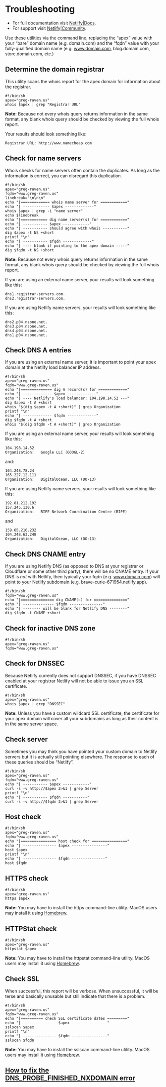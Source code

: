 # Troubleshooting

* For full documentation visit [Netlify|Docs](https://docs.netlify.com).
* For support visit [Netlify|Community](https://community.netlify.com).

Use these utilities via the command line, replacing the “apex” value with your “bare” domain name (e.g. domain.com) and the “fqdn” value with your fully-qualified domain name (e.g. www.domain.com, blog.domain.com, store.domain.com, etc.)

## Determine the domain registrar

This utility scans the whois report for the apex domain for information about the registrar.

```
#!/bin/sh
apex="greg-raven.us"
whois $apex | grep "Registrar URL"
```

**Note:** Because not every whois query returns information in the same format, any blank whois query should be checked by viewing the full whois report.

Your results should look something like:

```
Registrar URL: http://www.namecheap.com
```

## Check for name servers

Whois checks for name servers often contain the duplicates. As long as the information is correct, you can disregard this duplication.

```
#!/bin/sh
apex="greg-raven.us"
fqdn="www.greg-raven.us"
linebreak="\n\n\n"
echo "|============= whois name server for ============"
echo "| ------------ $apex -------------"
whois $apex | grep -i "name server"
echo $linebreak
echo "|============ dig name server(s) for ============"
echo "| ----------- $apex ------------"
echo "| ----------- should agree with whois -----------"
dig $apex -t NS +short
printf "\n"
echo "| ----------- $fqdn -------------"
echo "| ---- blank if pointing to the apex domain -----"
dig $fqdn -t NS +short
```

**Note:** Because not every whois query returns information in the same format, any blank whois query should be checked by viewing the full whois report.

If you are using an external name server, your results will look something like this:

```
dns1.registrar-servers.com.
dns2.registrar-servers.com.
```

If you are using Netlify name servers, your results will look something like this:

```
dns2.p04.nsone.net.
dns3.p04.nsone.net.
dns4.p04.nsone.net.
dns1.p04.nsone.net.
```

## Check DNS A entries

If you are using an external name server, it is important to point your apex domain at the Netlify load balancer IP address.

```
#!/bin/sh
apex="greg-raven.us"
fqdn="www.greg-raven.us"
echo "|============== dig A record(s) for ============="
echo "| ------------- $apex -------------"
echo "| ---- Netlify's load balancer: 104.198.14.52 ---"
dig $apex -t A +short
whois "$(dig $apex -t A +short)" | grep Organization
printf "\n"
echo "| ------------- $fqdn -------------"
dig $fqdn -t A +short
whois "$(dig $fqdn -t A +short)" | grep Organization
```

If you are using an external name server, your results will look something like this:

```
104.198.14.52
Organization:   Google LLC (GOOGL-2)
```

and:

```
104.248.78.24
165.227.12.111
Organization:   DigitalOcean, LLC (DO-13)
```

If you are using Netlify name servers, your results will look something like this:

```
192.81.212.192
157.245.130.6
Organization:   RIPE Network Coordination Centre (RIPE)
```

and

```
159.65.216.232
104.248.63.248
Organization:   DigitalOcean, LLC (DO-13)
```

## Check DNS CNAME entry

If you are using Netlify DNS (as opposed to DNS at your registrar or Cloudflare or some other third party), there will be no CNAME entry. If your DNS is *not* with Netlify, then typically your fqdn (e.g. www.domain.com) will point to your Netlify subdomain (e.g. brave-curie-671954.netlify.app).

```
#!/bin/sh
fqdn="www.greg-raven.us"
echo "|=============== dig CNAME(s) for ==============="
echo "| -------------- $fqdn ---------------"
echo "| -------- will be blank for Netlify DNS --------"
dig $fqdn -t CNAME +short
```

## Check for inactive DNS zone

```
#!/bin/sh
apex="greg-raven.us"
fqdn="www.greg-raven.us"
```

## Check for DNSSEC

Because Netlify currently does not support DNSSEC, if you have DNSSEC enabled at your registrar Netlify will not be able to issue you an SSL certificate.

```
#!/bin/sh
apex="greg-raven.us"
whois $apex | grep "DNSSEC"
```

**Note:** Unless you have a custom wildcard SSL certificate, the certificate for your apex domain will cover all your subdomains as long as their content is in the same server space.

## Check server

Sometimes you may think you have pointed your custom domain to Netlify servers but it is actually still pointing elsewhere. The response to each of these queries should be “Netlify”.

```
#!/bin/sh
apex="greg-raven.us"
fqdn="www.greg-raven.us"
echo "| ----------- $apex ------------"
curl -s -v http://$apex 2>&1 | grep Server
printf "\n"
echo "| ----------- $fqdn -----------"
curl -s -v http://$fqdn 2>&1 | grep Server
```

## Host check

```
#!/bin/sh
apex="greg-raven.us"
fqdn="www.greg-raven.us"
echo "|================ host check for ================"
echo "| --------------- $apex ----------------"
host $apex
printf "\n"
echo "| --------------- $fqdn ---------------"
host $fqdn
```

## HTTPS check

```
#!/bin/sh
apex="greg-raven.us"
https $apex
```

**Note:** You may have to install the https command-line utility. MacOS users may install it using [Homebrew](https://brew.sh).

## HTTPStat check

```
#!/bin/sh
apex="greg-raven.us"
httpstat $apex
```

**Note:** You may have to install the httpstat command-line utility. MacOS users may install it using [Homebrew](https://brew.sh).

## Check SSL

When successful, this report will be verbose. When unsuccessful, it will be terse and basically unusable but still indicate that there is a problem.

```
#!/bin/sh
apex="greg-raven.us"
fqdn="www.greg-raven.us"
echo "|========== check SSL certificate dates ========="
echo "| --------------- $apex ----------------"
sslscan $apex
printf "\n"
echo "| --------------- $fqdn ----------------"
sslscan $fqdn
```

**Note:** You may have to install the sslscan command-line utility. MacOS users may install it using [Homebrew](https://brew.sh).

## [How to fix the DNS_PROBE_FINISHED_NXDOMAIN error](/troubleshooting/dns_probe_finished_nxdomain.html)
